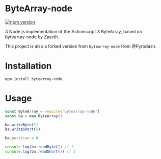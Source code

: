 # ByteArray-node

[![npm version](https://img.shields.io/npm/v/bytearray-node?style=flat-square)](https://www.npmjs.com/package/bytearray-node)

A Node.js implementation of the Actionscript 3 ByteArray, based on bytearray-node by Zaseth.

This project is also a forked version from `bytearray-node` from @Pyrodash.

# Installation

`npm install bytearray-node`

# Usage

```javascript
const ByteArray = require('bytearray-node')
const ba = new ByteArray()

ba.writeByte(1)
ba.writeShort(5)

ba.position = 0

console.log(ba.readByte()) // 1
console.log(ba.readShort()) // 5
```
